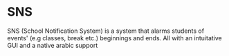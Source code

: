 # SNS
SNS (School Notification System) is a system that alarms students of events' (e.g classes, break etc.) beginnings and ends. All with an intuitative GUI and a native arabic support
